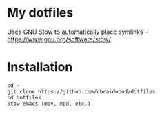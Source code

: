 # My dotfiles

Uses GNU Stow to automatically place symlinks – https://www.gnu.org/software/stow/

# Installation

```console
cd ~
git clone https://github.com/cbraidwood/dotfiles
cd dotfiles
stow emacs (mpv, mpd, etc.)
```
